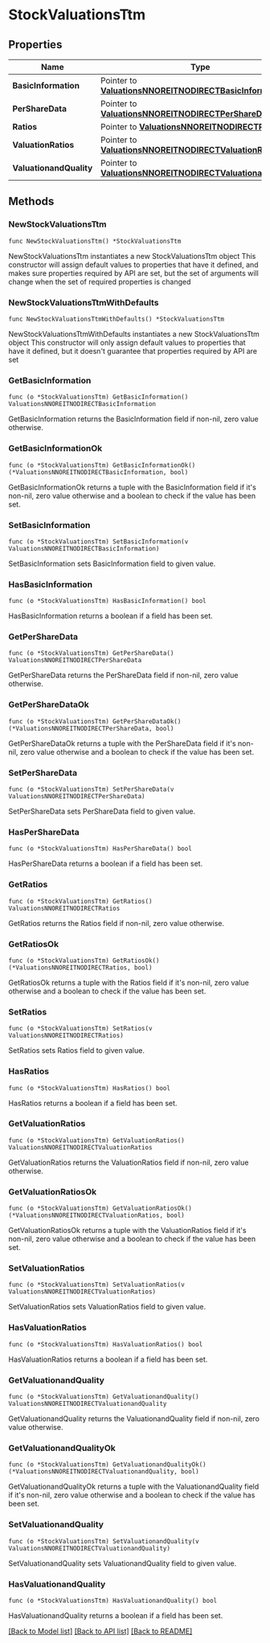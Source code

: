 # StockValuationsTtm

## Properties

Name | Type | Description | Notes
------------ | ------------- | ------------- | -------------
**BasicInformation** | Pointer to [**ValuationsNNOREITNODIRECTBasicInformation**](ValuationsNNOREITNODIRECTBasicInformation.md) |  | [optional] 
**PerShareData** | Pointer to [**ValuationsNNOREITNODIRECTPerShareData**](ValuationsNNOREITNODIRECTPerShareData.md) |  | [optional] 
**Ratios** | Pointer to [**ValuationsNNOREITNODIRECTRatios**](ValuationsNNOREITNODIRECTRatios.md) |  | [optional] 
**ValuationRatios** | Pointer to [**ValuationsNNOREITNODIRECTValuationRatios**](ValuationsNNOREITNODIRECTValuationRatios.md) |  | [optional] 
**ValuationandQuality** | Pointer to [**ValuationsNNOREITNODIRECTValuationandQuality**](ValuationsNNOREITNODIRECTValuationandQuality.md) |  | [optional] 

## Methods

### NewStockValuationsTtm

`func NewStockValuationsTtm() *StockValuationsTtm`

NewStockValuationsTtm instantiates a new StockValuationsTtm object
This constructor will assign default values to properties that have it defined,
and makes sure properties required by API are set, but the set of arguments
will change when the set of required properties is changed

### NewStockValuationsTtmWithDefaults

`func NewStockValuationsTtmWithDefaults() *StockValuationsTtm`

NewStockValuationsTtmWithDefaults instantiates a new StockValuationsTtm object
This constructor will only assign default values to properties that have it defined,
but it doesn't guarantee that properties required by API are set

### GetBasicInformation

`func (o *StockValuationsTtm) GetBasicInformation() ValuationsNNOREITNODIRECTBasicInformation`

GetBasicInformation returns the BasicInformation field if non-nil, zero value otherwise.

### GetBasicInformationOk

`func (o *StockValuationsTtm) GetBasicInformationOk() (*ValuationsNNOREITNODIRECTBasicInformation, bool)`

GetBasicInformationOk returns a tuple with the BasicInformation field if it's non-nil, zero value otherwise
and a boolean to check if the value has been set.

### SetBasicInformation

`func (o *StockValuationsTtm) SetBasicInformation(v ValuationsNNOREITNODIRECTBasicInformation)`

SetBasicInformation sets BasicInformation field to given value.

### HasBasicInformation

`func (o *StockValuationsTtm) HasBasicInformation() bool`

HasBasicInformation returns a boolean if a field has been set.

### GetPerShareData

`func (o *StockValuationsTtm) GetPerShareData() ValuationsNNOREITNODIRECTPerShareData`

GetPerShareData returns the PerShareData field if non-nil, zero value otherwise.

### GetPerShareDataOk

`func (o *StockValuationsTtm) GetPerShareDataOk() (*ValuationsNNOREITNODIRECTPerShareData, bool)`

GetPerShareDataOk returns a tuple with the PerShareData field if it's non-nil, zero value otherwise
and a boolean to check if the value has been set.

### SetPerShareData

`func (o *StockValuationsTtm) SetPerShareData(v ValuationsNNOREITNODIRECTPerShareData)`

SetPerShareData sets PerShareData field to given value.

### HasPerShareData

`func (o *StockValuationsTtm) HasPerShareData() bool`

HasPerShareData returns a boolean if a field has been set.

### GetRatios

`func (o *StockValuationsTtm) GetRatios() ValuationsNNOREITNODIRECTRatios`

GetRatios returns the Ratios field if non-nil, zero value otherwise.

### GetRatiosOk

`func (o *StockValuationsTtm) GetRatiosOk() (*ValuationsNNOREITNODIRECTRatios, bool)`

GetRatiosOk returns a tuple with the Ratios field if it's non-nil, zero value otherwise
and a boolean to check if the value has been set.

### SetRatios

`func (o *StockValuationsTtm) SetRatios(v ValuationsNNOREITNODIRECTRatios)`

SetRatios sets Ratios field to given value.

### HasRatios

`func (o *StockValuationsTtm) HasRatios() bool`

HasRatios returns a boolean if a field has been set.

### GetValuationRatios

`func (o *StockValuationsTtm) GetValuationRatios() ValuationsNNOREITNODIRECTValuationRatios`

GetValuationRatios returns the ValuationRatios field if non-nil, zero value otherwise.

### GetValuationRatiosOk

`func (o *StockValuationsTtm) GetValuationRatiosOk() (*ValuationsNNOREITNODIRECTValuationRatios, bool)`

GetValuationRatiosOk returns a tuple with the ValuationRatios field if it's non-nil, zero value otherwise
and a boolean to check if the value has been set.

### SetValuationRatios

`func (o *StockValuationsTtm) SetValuationRatios(v ValuationsNNOREITNODIRECTValuationRatios)`

SetValuationRatios sets ValuationRatios field to given value.

### HasValuationRatios

`func (o *StockValuationsTtm) HasValuationRatios() bool`

HasValuationRatios returns a boolean if a field has been set.

### GetValuationandQuality

`func (o *StockValuationsTtm) GetValuationandQuality() ValuationsNNOREITNODIRECTValuationandQuality`

GetValuationandQuality returns the ValuationandQuality field if non-nil, zero value otherwise.

### GetValuationandQualityOk

`func (o *StockValuationsTtm) GetValuationandQualityOk() (*ValuationsNNOREITNODIRECTValuationandQuality, bool)`

GetValuationandQualityOk returns a tuple with the ValuationandQuality field if it's non-nil, zero value otherwise
and a boolean to check if the value has been set.

### SetValuationandQuality

`func (o *StockValuationsTtm) SetValuationandQuality(v ValuationsNNOREITNODIRECTValuationandQuality)`

SetValuationandQuality sets ValuationandQuality field to given value.

### HasValuationandQuality

`func (o *StockValuationsTtm) HasValuationandQuality() bool`

HasValuationandQuality returns a boolean if a field has been set.


[[Back to Model list]](../README.md#documentation-for-models) [[Back to API list]](../README.md#documentation-for-api-endpoints) [[Back to README]](../README.md)


